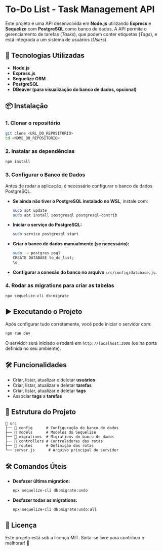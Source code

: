 # To-Do List - Task Management API

Este projeto é uma API desenvolvida em **Node.js** utilizando **Express** e **Sequelize** com **PostgreSQL** como banco de dados. A API permite o gerenciamento de tarefas (*Tasks*), que podem conter etiquetas (*Tags*), e está integrada a um sistema de usuários (*Users*).

## 🚀 Tecnologias Utilizadas

- **Node.js**
- **Express.js**
- **Sequelize ORM**
- **PostgreSQL**
- **DBeaver (para visualização do banco de dados, opcional)**

## 📦 Instalação

### 1. Clonar o repositório

```bash
git clone <URL_DO_REPOSITORIO>
cd <NOME_DO_REPOSITORIO>
```

### 2. Instalar as dependências

```bash
npm install
```

### 3. Configurar o Banco de Dados

Antes de rodar a aplicação, é necessário configurar o banco de dados PostgreSQL.

- **Se ainda não tiver o PostgreSQL instalado no WSL**, instale com:
  ```bash
  sudo apt update
  sudo apt install postgresql postgresql-contrib
  ```
- **Iniciar o serviço do PostgreSQL:**
  ```bash
  sudo service postgresql start
  ```
- **Criar o banco de dados manualmente (se necessário):**
  ```bash
  sudo -u postgres psql
  CREATE DATABASE to_do_list;
  \q
  ```
- **Configurar a conexão do banco no arquivo** `src/config/database.js`.

### 4. Rodar as migrations para criar as tabelas

```bash
npx sequelize-cli db:migrate
```

## ▶️ Executando o Projeto

Após configurar tudo corretamente, você pode iniciar o servidor com:

```bash
npm run dev
```

O servidor será iniciado e rodará em `http://localhost:3000` (ou na porta definida no seu ambiente).

## 🛠 Funcionalidades

- Criar, listar, atualizar e deletar **usuários**
- Criar, listar, atualizar e deletar **tarefas**
- Criar, listar, atualizar e deletar **tags**
- Associar **tags** a **tarefas**

## 📂 Estrutura do Projeto

```
📁 src
├── 📁 config      # Configuração do banco de dados
├── 📁 models      # Modelos do Sequelize
├── 📁 migrations  # Migrations do banco de dados
├── 📁 controllers # Controladores das rotas
├── 📁 routes      # Definição das rotas
└── server.js      # Arquivo principal do servidor
```

## 🛠 Comandos Úteis

- **Desfazer última migration:**
  ```bash
  npx sequelize-cli db:migrate:undo
  ```
- **Desfazer todas as migrations:**
  ```bash
  npx sequelize-cli db:migrate:undo:all
  ```

## 📝 Licença

Este projeto está sob a licença MIT. Sinta-se livre para contribuir e melhorar! 🚀

